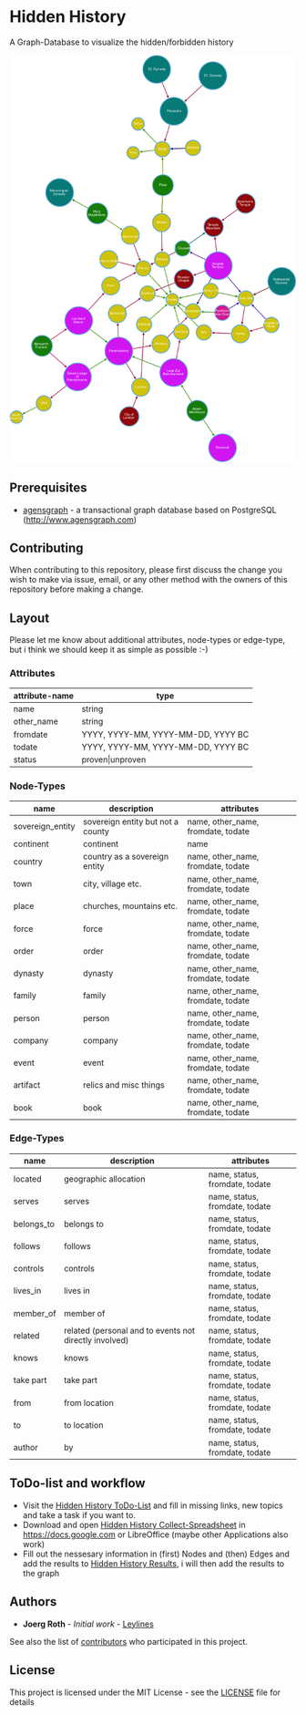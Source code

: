 # Hidden History
A Graph-Database to visualize the hidden/forbidden history

![first impression](./hidden_history.png)

## Prerequisites

* [agensgraph](https://github.com/bitnine-oss/agensgraph) - a transactional graph database based on PostgreSQL (http://www.agensgraph.com)

## Contributing

When contributing to this repository, please first discuss the change you wish to make via issue, email, or any other method with the owners of this repository before making a change.

## Layout

Please let me know about additional attributes, node-types or edge-type, but i think we should keep it as simple as possible :-)

### Attributes

|attribute-name|type|
|---|---|
|name|string|
|other_name|string|
|fromdate|YYYY, YYYY-MM, YYYY-MM-DD, YYYY BC|
|todate|YYYY, YYYY-MM, YYYY-MM-DD, YYYY BC|
|status|proven\|unproven|

### Node-Types

|name|description|attributes|
|---|---|---|
|sovereign_entity|sovereign entity but not a county|name, other_name, fromdate, todate|
|continent|continent|name|
|country|country as a sovereign entity|name, other_name, fromdate, todate|
|town|city, village etc.|name, other_name, fromdate, todate|
|place|churches, mountains etc.|name, other_name, fromdate, todate|
|force|force|name, other_name, fromdate, todate|
|order|order|name, other_name, fromdate, todate|
|dynasty|dynasty|name, other_name, fromdate, todate|
|family|family|name, other_name, fromdate, todate|
|person|person|name, other_name, fromdate, todate|
|company|company|name, other_name, fromdate, todate|
|event|event|name, other_name, fromdate, todate|
|artifact|relics and misc things|name, other_name, fromdate, todate|
|book|book|name, other_name, fromdate, todate|

### Edge-Types

|name|description|attributes|
|---|---|---|
|located|geographic allocation|name, status, fromdate, todate|
|serves|serves|name, status, fromdate, todate|
|belongs_to|belongs to|name, status, fromdate, todate|
|follows|follows|name, status, fromdate, todate|
|controls|controls|name, status, fromdate, todate|
|lives_in|lives in|name, status, fromdate, todate|
|member_of|member of|name, status, fromdate, todate|
|related|related (personal and to events not directly involved)|name, status, fromdate, todate|
|knows|knows|name, status, fromdate, todate|
|take part|take part|name, status, fromdate, todate|
|from|from location|name, status, fromdate, todate|
|to|to location|name, status, fromdate, todate|
|author|by|name, status, fromdate, todate|


## ToDo-list and workflow

* Visit the [Hidden History ToDo-List](https://docs.google.com/spreadsheets/d/1mxp-V6d-WcvtinwX8Zugc_vSUqaF4xwCecwaCOMQqM4/edit?usp=sharing) and fill in missing links, new topics and take a task if you want to.
* Download and open [Hidden History Collect-Spreadsheet](https://docs.google.com/spreadsheets/d/1ljMg0AUaoAC6PbjDi8zu4YvlDD24SFq865eXMssdCxs/edit?usp=sharing) in https://docs.google.com or LibreOffice (maybe other Applications also work)
* Fill out the nessesary information in (first) Nodes and (then) Edges and add the results to [Hidden History Results](https://docs.google.com/document/d/1TGEeabOw8hLYfBXsnya3pb4_Ad0Qm03qLQPpzbXHqSY/edit?usp=sharing), i will then add the results to the graph

## Authors

* **Joerg Roth** - *Initial work* - [Leylines](https://github.com/leylines)

See also the list of [contributors](https://github.com/leylines/hidden-history/contributors) who participated in this project.

## License

This project is licensed under the MIT License - see the [LICENSE](LICENSE) file for details

